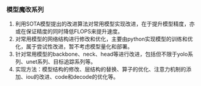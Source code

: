 ### 模型魔改系列
1. 利用SOTA模型提出的改进算法对常用模型实现改进，在于提升模型精度，亦或在保证精度的同时降低FLOPS来提升速度。
2. 对常用模型的网络结构进行修改和优化，主要由python实现模型的训练和优化，属于尝试性改进，暂不考虑模型量化和部署。
3. 针对常用模型的backbone、neck、head等进行改进，包括但不限于yolo系列、unet系列、目标追踪系列等。
4. 实现方法：模型结构的修改、层结构的替换、算子的优化、注意力机制的添加、iou的改进、code和decode的优化等。